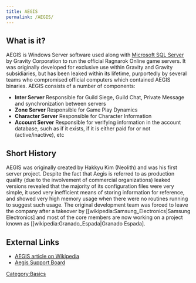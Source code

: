 ```yaml
---
title: AEGIS
permalink: /AEGIS/
---
```


What is it?
-----------

AEGIS is Windows Server software used along with [Microsoft SQL Server](/wikipedia:Microsoft_SQL_Server "wikilink") by Gravity Corporation to run the official Ragnarok Online game servers.
It was originally developed for exclusive use within Gravity and Gravity subsidiaries, but has been leaked within its lifetime, purportedly by several teams who compromised official computers which contained AEGIS binaries.
AEGIS consists of a number of components:

-   **Inter Server** Responsible for Guild Siege, Guild Chat, Private Message and synchronization between servers
-   **Zone Server** Responsible for Game Play Dynamics
-   **Character Server** Responsible for Character Information
-   **Account Server** Responsible for verifying information in the account database, such as if it exists, if it is either paid for or not (active/inactive), etc

Short History
-------------

AEGIS was originally created by Hakkyu Kim (Neolith) and was his first server project. Despite the fact that Aegis is referred to as production quality (due to the involvement of commercial organizations) leaked versions revealed that the majority of its configuration files were very simple, it used very inefficient means of storing information for reference, and showed very high memory usage when there were no routines running to suggest such usage.
The original development team was forced to leave the company after a takeover by \[\[wikipedia:Samsung_Electronics|Samsung Electronics\] and most of the core members are now working on a project known as \[\[wikipedia:Granado_Espada|Granado Espada\].

External Links
--------------

-   [AEGIS article on Wikipedia](/wikipedia:AEGIS_(Ragnarok_Online) "wikilink")
-   [Aegis Support Board](http://forum.asb-sakray.net/)

[Category:Basics](/Category:Basics "wikilink")